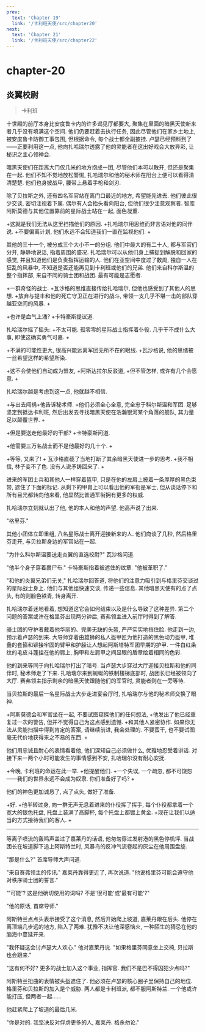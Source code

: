 ```yaml
---
prev:
  text: 'Chapter 19'
  link: '/卡利班天使/src/chapter20'
next:
  text: 'Chapter 21'
  link: '/卡利班天使/src/chapter22'
---
```


# chapter-20

## 炎翼校尉

> 卡利班

十世殿的前厅本身比安度鲁卡内的许多谒见厅都要大, 聚集在里面的暗黑天使新来者几乎没有填满这个空间. 他们仍要赶着去执行任务, 因此尽管他们在家乡土地上, 被安度鲁卡防御工事包围, 但根据命令, 每个战士都全副披挂. 卢瑟已经预料到了——正要利用这一点, 他向扎哈瑞尔透露了他的灵能者在这出好戏会大放异彩, 让秘识之主心领神会.

暗黑天使们在距离大门仅几米的地方抱成一团, 尽管他们本可以散开, 但还是聚集在一起. 他们不知不觉地放松警惕, 扎哈瑞尔和他的秘术师在阳台上便可以看得清清楚楚. 他们也身披战甲, 腰带上悬着手枪和剑刃.

除了贝拉斯之外, 还有四名军官站在离门口最近的地方, 希望能先进去. 他们彼此很少交谈, 密切注视着下属. 偶尔有人会抬头看向阳台, 但他们很少注意观察者. 智库阿斯莫德与其他位置靠前的星际战士站在一起, 面色凝重.

+这就是我们无法从这里扫描他们的原因. +扎哈瑞尔用思维而非言语对他的同伴说. +不要偏离计划, 他们永远不会知道我们一直在监视他们. +

其他的三十一个, 被分成三个大小不一的分组. 他们中最大的有二十人, 都与军官们分开, 静静地说话, 指着周围的盛况. 扎哈瑞尔可以从他们身上捕捉到解脱和回家的感觉, 并且知道他们是负责指挥运输的人. 他们在亚空间中度过了数周, 独自一人在狂乱的风暴中, 不知道是否还能再见到卡利班或他们的兄弟. 他们来自科尔斯温的整个指挥部, 来自不同的骑士团和战团. 最有可能是志愿者.

+一群奇怪的战士. +瓦沙格的思维直接传给扎哈瑞尔, 但他也感受到了其他人的思想. +放弃与提丰和他的死亡守卫正在进行的战斗, 带领一支几乎不堪一击的部队穿越亚空间的风暴. +

+也许是血气上涌? +卡特豪斯提议道.

扎哈瑞尔摇了摇头: +不太可能. 孤零零的星际战士指挥着仆役. 几乎干不成什么大事, 即使这确实勇气可嘉. +

+不满的可能性更大, 很高兴能远离军团无所不在的眼线. +瓦沙格说, 他的思绪被一丝希望这样的希望所染.

+这不会使他们自动成为盟友, +阿斯达拉尔反驳道, +但不管怎样, 或许有几个会愿意. +

扎哈瑞尔越是考虑到这一点, 他就越不相信.

+与出去闯祸+他告诉秘术师. +他们必须全心全意, 完全忠于科尔斯温和军团. 足够坚定到抵达卡利班, 然后出发去寻找暗黑天使在浩瀚银河某个角落的舰队, 其力量足以颠覆世界. +

+但是要送走他最好的干部? +卡特豪斯问道.

+他需要三万名战士而不是他最好的几十个. +

+等等, 又来了! + 瓦沙格直截了当地打断了其余暗黑天使进一步的思考. +我不相信, 林子变不了色. 没有人说矛铸回来了. +

进来的军团士兵和其他人一样穿着盔甲, 只是在他的左肩上披着一条厚厚的黑色束带, 遮住了下面的标记. 从剩下的甲胄上可以看出他的军衔是军士, 但从谈话停下和所有目光都转向他来看, 他显然比普通军衔拥有更多的权威.

扎哈瑞尔立刻就认出了他, 他的本人和他的声望. 他高声说了出来.

"格里芬."

其他小团体立即重组, 八名星际战士离开迎接新来的人. 他们商谈了几秒, 然后格里芬走开, 与贝拉斯身边的军官站在一起.

"为什么科尔斯温要送走炎翼的直选校尉?" 瓦沙格问道.

"他半个身子穿着裹尸布." 卡特豪斯指着被遮住的纹章. "他被革职了."

"和他的炎翼兄弟们无关," 扎哈瑞尔回答道, 将他们的注意力吸引到与格里芬交谈过的星际战士身上. 他们与其他组快速交谈, 传递一些信息. 其他暗黑天使有的点了点头, 有的则脸色铁青, 转身离开.

扎哈瑞尔着迷地看着, 想知道这它会如何结束以及是什么导致了这种差异. 第二个问题的答案或许在格里芬出现两分钟后, 赛弗领主进入前厅时得到了解答.

骑士团的守护者戴着他华丽的、完美无缺的头盔, 严严实实地挡住脸. 他走到一边, 预示着卢瑟的到来. 大导师穿着由雄狮的私人盔甲匠为他打造的黑色动力盔甲, 堆叠的套箍和铆接牢固的臂甲和护胫让人想起阿斯塔特军团早期的护甲. 一件白红条纹的毛皮斗篷挂在他的肩上, 胸甲和左肩甲之间显眼的盾章绘着相同的色彩.

他的到来等同于向扎哈瑞尔打出了暗号. 当卢瑟大步穿过大厅迎接贝拉斯和他的同伴时, 秘术师走了下来. 扎哈瑞尔来到蜿蜒的铁制楼梯底部时, 战团长已经被领向了大厅. 赛弗领主指示剩余的暗黑天使跟随他们的军官时, 灵能者则在一旁等待.

当贝拉斯的最后一名星际战士大步走进宴会厅时, 扎哈瑞尔与他的秘术师交换了眼神.

+阿斯莫德会和军官坐在一起, 不要试图窥探他们的任何想法, +他发出了他已经重复过一次的警告, 但并不觉得自己为这点感到遗憾. +和其他人紧密协作. 如果你无法从灵能扫描中得到肯定的答案, 请继续前进, 我会处理的. 不要蛮干, 也不要试图毫无代价地获得来之不易的东西. +

他们用忠诚且耐心的表情看着他, 他们深知自己必须做什么, 优雅地忍受着讲话. 对接下来一两个小时可能发生的事情感到不安, 扎哈瑞尔没有耐心安抚.

+今晚, 卡利班的命运在此一举. +他提醒他们. +一个失误, 一个疏忽, 都不可饶恕——我们的世界永远不会成为奴隶. 你们准备好了吗? +

他们的神色更加诚恳了, 点了点头, 做好了准备.

+好. +他半转过身, 向一群无声无息着进来的仆役挥了挥手, 每个仆役都拿着一个宽大的银色托盘, 托盘上装满了高脚杯, 每个托盘上都镀上黄金. +现在让我们以适当的方式接待我们的客人. +

--------

等离子喷流的轰鸣声盖过了嘉莱丹的话语, 他匆匆穿过发射港的黑色停机坪. 当战团长在坡道脚下追上阿斯特兰时, 风暴鸟的反冲气流卷起的灰尘在他周围盘旋.

"那是什么?" 首席导师大声问道.

"来自赛弗领主的传讯." 嘉莱丹靠得更近了, 再次说道. "他说格里芬可能会遵守他对秩序骑士团的誓言."

"'可能'? 这是他确切使用的词吗? 不是'很可能'或'最有可能'?"

"他的原话, 首席导师."

阿斯特兰点点头表示接受了这个消息, 然后开始爬上坡道, 嘉莱丹跟在后头. 他停在离顶端几步远的地方, 陷入了两难. 犹豫不决让他深感恼火, 一种陌生的猜忌在他的脑海中蔓延开来.

"我怀疑这会讨卢瑟大人欢心." 他对嘉莱丹说. "如果格里芬同意坐上交椅, 贝拉斯也会跟来."

"这有何不好? 更多的战士加入这个事业, 指挥官. 我们不是巴不得囚犯少点吗?"

阿斯特兰扭曲的表情被头盔遮住了. 他必须在卢瑟的核心圈子里保持自己的地位. 格里芬和贝拉斯的加入是个威胁. 两人都是卡利班派, 都不服阿斯特兰. 一个他或许能打压, 但两者一起……

他赶紧爬上了坡道的最后几米.

"你是对的. 我坚决反对俘虏更多的人, 嘉莱丹. 格杀勿论."
